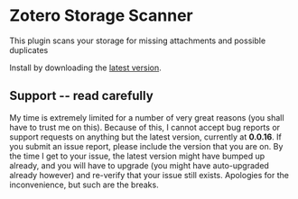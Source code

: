 # Zotero Storage Scanner

This plugin scans your storage for missing attachments and possible duplicates

Install by downloading the [latest version](https://raw.github.com/retorquere/zotero-storage-scanner/master/zotero-storage-scanner-0.0.16.xpi).

## Support -- read carefully

My time is extremely limited for a number of very great reasons (you shall have to trust me on this). Because of this, I cannot accept bug reports
or support requests on anything but the latest version, currently at **0.0.16**. If you submit an issue report,
please include the version that you are on. By the time I get to your issue, the latest version might have bumped up already, and you
will have to upgrade (you might have auto-upgraded already however) and re-verify that your issue still exists. Apologies for the inconvenience, but such
are the breaks.
